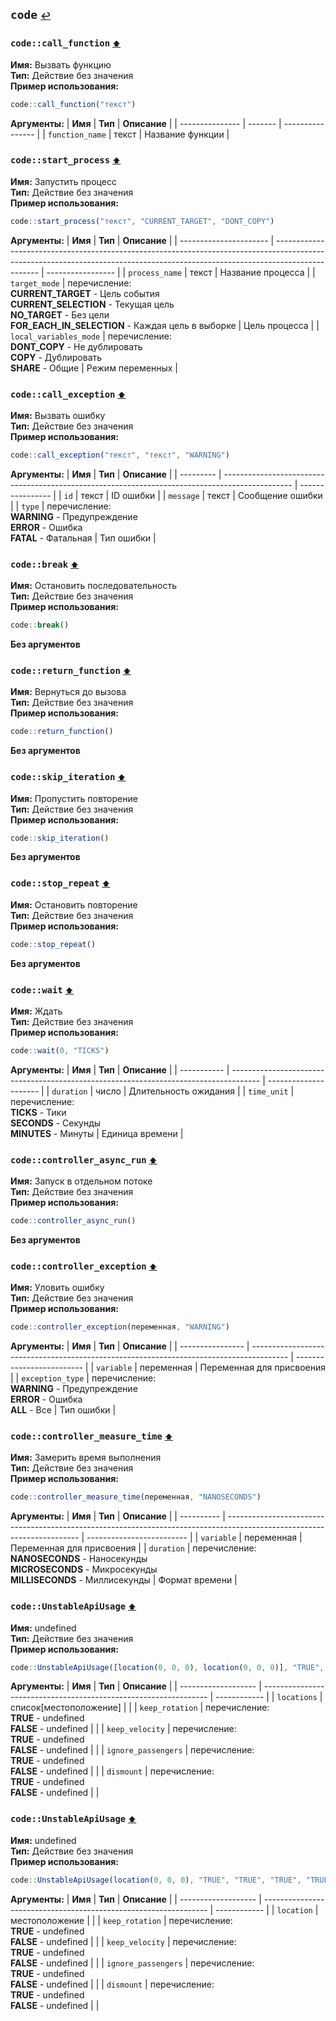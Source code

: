 <h2 id=code>
  <code>code</code>
  <a href="./actions" style="font-size: 14px; margin-left:">↩️</a>
</h2>



<h3 id=call_function>
  <code>code::call_function</code>
  <a href="#" style="font-size: 12px; margin-left:">⬆️</a>
</h3>

**Имя:** Вызвать функцию\
**Тип:** Действие без значения\
**Пример использования:**
```ts
code::call_function("текст")
```

**Аргументы:**
| **Имя**         | **Тип** | **Описание**     |
| --------------- | ------- | ---------------- |
| `function_name` | текст   | Название функции |
<h3 id=start_process>
  <code>code::start_process</code>
  <a href="#" style="font-size: 12px; margin-left:">⬆️</a>
</h3>

**Имя:** Запустить процесс\
**Тип:** Действие без значения\
**Пример использования:**
```ts
code::start_process("текст", "CURRENT_TARGET", "DONT_COPY")
```

**Аргументы:**
| **Имя**                | **Тип**                                                                                                                                                                         | **Описание**      |
| ---------------------- | ------------------------------------------------------------------------------------------------------------------------------------------------------------------------------- | ----------------- |
| `process_name`         | текст                                                                                                                                                                           | Название процесса |
| `target_mode`          | перечисление:<br/>**CURRENT_TARGET** - Цель события<br/>**CURRENT_SELECTION** - Текущая цель<br/>**NO_TARGET** - Без цели<br/>**FOR_EACH_IN_SELECTION** - Каждая цель в выборке | Цель процесса     |
| `local_variables_mode` | перечисление:<br/>**DONT_COPY** - Не дублировать<br/>**COPY** - Дублировать<br/>**SHARE** - Общие                                                                               | Режим переменных  |
<h3 id=control_call_exception>
  <code>code::call_exception</code>
  <a href="#" style="font-size: 12px; margin-left:">⬆️</a>
</h3>

**Имя:** Вызвать ошибку\
**Тип:** Действие без значения\
**Пример использования:**
```ts
code::call_exception("текст", "текст", "WARNING")
```

**Аргументы:**
| **Имя**   | **Тип**                                                                                         | **Описание**     |
| --------- | ----------------------------------------------------------------------------------------------- | ---------------- |
| `id`      | текст                                                                                           | ID ошибки        |
| `message` | текст                                                                                           | Сообщение ошибки |
| `type`    | перечисление:<br/>**WARNING** - Предупреждение<br/>**ERROR** - Ошибка<br/>**FATAL** - Фатальная | Тип ошибки       |
<h3 id=control_end_thread>
  <code>code::break</code>
  <a href="#" style="font-size: 12px; margin-left:">⬆️</a>
</h3>

**Имя:** Остановить последовательность\
**Тип:** Действие без значения\
**Пример использования:**
```ts
code::break()
```

**Без аргументов**
<h3 id=control_return_function>
  <code>code::return_function</code>
  <a href="#" style="font-size: 12px; margin-left:">⬆️</a>
</h3>

**Имя:** Вернуться до вызова\
**Тип:** Действие без значения\
**Пример использования:**
```ts
code::return_function()
```

**Без аргументов**
<h3 id=control_skip_iteration>
  <code>code::skip_iteration</code>
  <a href="#" style="font-size: 12px; margin-left:">⬆️</a>
</h3>

**Имя:** Пропустить повторение\
**Тип:** Действие без значения\
**Пример использования:**
```ts
code::skip_iteration()
```

**Без аргументов**
<h3 id=control_stop_repeat>
  <code>code::stop_repeat</code>
  <a href="#" style="font-size: 12px; margin-left:">⬆️</a>
</h3>

**Имя:** Остановить повторение\
**Тип:** Действие без значения\
**Пример использования:**
```ts
code::stop_repeat()
```

**Без аргументов**
<h3 id=control_wait>
  <code>code::wait</code>
  <a href="#" style="font-size: 12px; margin-left:">⬆️</a>
</h3>

**Имя:** Ждать\
**Тип:** Действие без значения\
**Пример использования:**
```ts
code::wait(0, "TICKS")
```

**Аргументы:**
| **Имя**     | **Тип**                                                                               | **Описание**          |
| ----------- | ------------------------------------------------------------------------------------- | --------------------- |
| `duration`  | число                                                                                 | Длительность ожидания |
| `time_unit` | перечисление:<br/>**TICKS** - Тики<br/>**SECONDS** - Секунды<br/>**MINUTES** - Минуты | Единица времени       |
<h3 id=controller_async_run>
  <code>code::controller_async_run</code>
  <a href="#" style="font-size: 12px; margin-left:">⬆️</a>
</h3>

**Имя:** Запуск в отдельном потоке\
**Тип:** Действие без значения\
**Пример использования:**
```ts
code::controller_async_run()
```

**Без аргументов**
<h3 id=controller_exception>
  <code>code::controller_exception</code>
  <a href="#" style="font-size: 12px; margin-left:">⬆️</a>
</h3>

**Имя:** Уловить ошибку\
**Тип:** Действие без значения\
**Пример использования:**
```ts
code::controller_exception(переменная, "WARNING")
```

**Аргументы:**
| **Имя**          | **Тип**                                                                                 | **Описание**              |
| ---------------- | --------------------------------------------------------------------------------------- | ------------------------- |
| `variable`       | переменная                                                                              | Переменная для присвоения |
| `exception_type` | перечисление:<br/>**WARNING** - Предупреждение<br/>**ERROR** - Ошибка<br/>**ALL** - Все | Тип ошибки                |
<h3 id=controller_measure_time>
  <code>code::controller_measure_time</code>
  <a href="#" style="font-size: 12px; margin-left:">⬆️</a>
</h3>

**Имя:** Замерить время выполнения\
**Тип:** Действие без значения\
**Пример использования:**
```ts
code::controller_measure_time(переменная, "NANOSECONDS")
```

**Аргументы:**
| **Имя**    | **Тип**                                                                                                                 | **Описание**              |
| ---------- | ----------------------------------------------------------------------------------------------------------------------- | ------------------------- |
| `variable` | переменная                                                                                                              | Переменная для присвоения |
| `duration` | перечисление:<br/>**NANOSECONDS** - Наносекунды<br/>**MICROSECONDS** - Микросекунды<br/>**MILLISECONDS** - Миллисекунды | Формат времени            |
<h3 id=UnstableApiUsage>
  <code>code::UnstableApiUsage</code>
  <a href="#" style="font-size: 12px; margin-left:">⬆️</a>
</h3>

**Имя:** undefined\
**Тип:** Действие без значения\
**Пример использования:**
```ts
code::UnstableApiUsage([location(0, 0, 0), location(0, 0, 0)], "TRUE", "TRUE", "TRUE", "TRUE")
```

**Аргументы:**
| **Имя**             | **Тип**                                                          | **Описание** |
| ------------------- | ---------------------------------------------------------------- | ------------ |
| `locations`         | список[местоположение]                                           |              |
| `keep_rotation`     | перечисление:<br/>**TRUE** - undefined<br/>**FALSE** - undefined |              |
| `keep_velocity`     | перечисление:<br/>**TRUE** - undefined<br/>**FALSE** - undefined |              |
| `ignore_passengers` | перечисление:<br/>**TRUE** - undefined<br/>**FALSE** - undefined |              |
| `dismount`          | перечисление:<br/>**TRUE** - undefined<br/>**FALSE** - undefined |              |
<h3 id=UnstableApiUsage>
  <code>code::UnstableApiUsage</code>
  <a href="#" style="font-size: 12px; margin-left:">⬆️</a>
</h3>

**Имя:** undefined\
**Тип:** Действие без значения\
**Пример использования:**
```ts
code::UnstableApiUsage(location(0, 0, 0), "TRUE", "TRUE", "TRUE", "TRUE")
```

**Аргументы:**
| **Имя**             | **Тип**                                                          | **Описание** |
| ------------------- | ---------------------------------------------------------------- | ------------ |
| `location`          | местоположение                                                   |              |
| `keep_rotation`     | перечисление:<br/>**TRUE** - undefined<br/>**FALSE** - undefined |              |
| `keep_velocity`     | перечисление:<br/>**TRUE** - undefined<br/>**FALSE** - undefined |              |
| `ignore_passengers` | перечисление:<br/>**TRUE** - undefined<br/>**FALSE** - undefined |              |
| `dismount`          | перечисление:<br/>**TRUE** - undefined<br/>**FALSE** - undefined |              |
